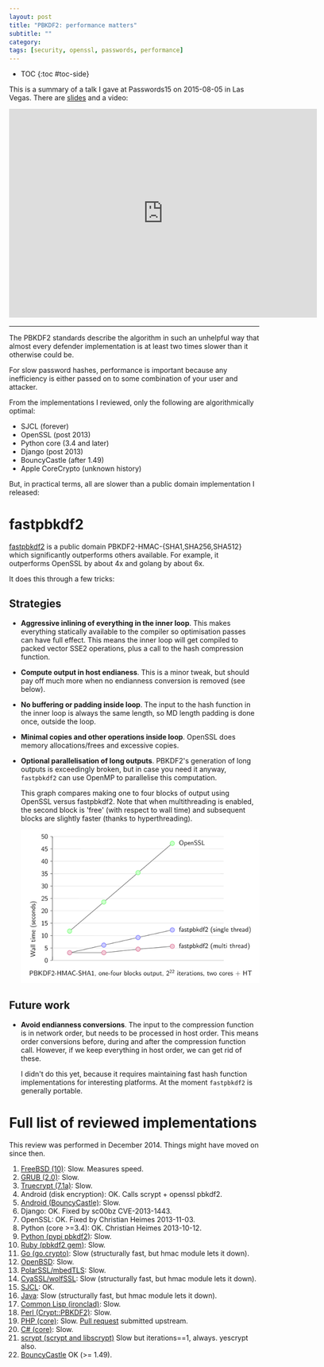 ```yaml
---
layout: post
title: "PBKDF2: performance matters"
subtitle: ""
category: 
tags: [security, openssl, passwords, performance]
---
```


* TOC
{:toc #toc-side}

This is a summary of a talk I gave at Passwords15 on 2015-08-05 in Las Vegas.
There are [slides][slides] and a video:

<iframe width="620" height="420" src="https://www.youtube.com/embed/k_szwKBuNBw" frameborder="0" allowfullscreen></iframe>

---

The PBKDF2 standards describe the algorithm in such an unhelpful way that almost every defender implementation is at least two times slower than it otherwise could be.

For slow password hashes, performance is important because any inefficiency is either passed on to some combination of your  user and attacker.

From the implementations I reviewed, only the following are algorithmically optimal:

* SJCL (forever)
* OpenSSL (post 2013)
* Python core (3.4 and later)
* Django (post 2013)
* BouncyCastle (after 1.49)
* Apple CoreCrypto (unknown history)

But, in practical terms, all are slower than a public domain implementation I released: 

# fastpbkdf2

[fastpbkdf2][fastpbkdf2] is a public domain PBKDF2-HMAC-{SHA1,SHA256,SHA512} which significantly outperforms
others available.  For example, it outperforms OpenSSL by about 4x and golang by about 6x.

It does this through a few tricks:

## Strategies

* **Aggressive inlining of everything in the inner loop**.  This makes everything statically available to the compiler so optimisation passes can have full effect.  This means the inner loop will get compiled to packed vector SSE2 operations, plus a call to the hash compression function.
  
* **Compute output in host endianess**.  This is a minor tweak, but should pay off much more when no endianness conversion is removed (see below).
  
* **No buffering or padding inside loop**.  The input to the hash function in the inner loop is always the same length, so MD length padding is done once, outside the loop.
  
* **Minimal copies and other operations inside loop**.  OpenSSL does memory allocations/frees and excessive copies.
  
* **Optional parallelisation of long outputs**.  PBKDF2's generation of long outputs is exceedingly broken, but in case you need it anyway, `fastpbkdf2` can use OpenMP to parallelise this computation.

  This graph compares making one to four blocks of output using OpenSSL versus fastpbkdf2.  Note that when multithreading is enabled, the second block is 'free' (with respect to wall time) and subsequent blocks are slightly faster (thanks to hyperthreading).
  
  ![calculating 1-4 blocks of output openssl/single thread fastpbkdf2/multi thread fastpbkdf2][multigraph]

## Future work

* **Avoid endianness conversions**.  The input to the compression function is in network order, but needs to be processed in host order.  This means order conversions before, during and after the compression function call.  However, if we keep everything in host order, we can get rid of these.
  
  I didn't do this yet, because it requires maintaining fast hash function implementations for interesting platforms.  At the moment `fastpbkdf2` is generally portable.

# Full list of reviewed implementations
This review was performed in December 2014.  Things might have moved on since then.

1. [FreeBSD (10)][freebsd]:  Slow.  Measures speed.
2. [GRUB (2.0)][grub]: Slow.
3. [Truecrypt (7.1a)][truecrypt]: Slow.
4. Android (disk encryption): OK. Calls scrypt + openssl pbkdf2.
5. [Android (BouncyCastle)][androidbc]: Slow.
6. Django: OK. Fixed by sc00bz CVE-2013-1443.
7. OpenSSL: OK. Fixed by Christian Heimes 2013-11-03.
8. Python (core >=3.4): OK. Christian Heimes 2013-10-12.
9. [Python (pypi pbkdf2)][pypipbkdf2]:  Slow.
10. [Ruby (pbkdf2 gem)][rubygem]: Slow.
11. [Go (go.crypto)][gocrypto]: Slow (structurally fast, but hmac module lets it down).
12. [OpenBSD][openbsd]: Slow.
13. [PolarSSL/mbedTLS][polarssl]: Slow.
14. [CyaSSL/wolfSSL][cyassl]: Slow (structurally fast, but hmac module lets it down).
15. [SJCL][sjcl]: OK.
16. [Java][openjdk]: Slow (structurally fast, but hmac module lets it down).
17. [Common Lisp (ironclad)][lispironclad]: Slow.
18. [Perl (Crypt::PBKDF2)][perlcpan]: Slow.
19. [PHP (core)][phpcore]: Slow. [Pull request][phppatch] submitted upstream.
20. [C# (core)][mscorlib]: Slow.
21. [scrypt (scrypt and libscrypt)][scrypt] Slow but iterations==1, always. yescrypt also.
22. [BouncyCastle][bouncycastle] OK (>= 1.49).

[slides]: https://github.com/ctz/talks/blob/master/pbkdf2/pbkdf2.pdf
[fastpbkdf2]: https://github.com/ctz/fastpbkdf2
[multigraph]: /assets/fastpbkdf2-graph.png

[freebsd]: http://sources.freebsd.org/RELENG_10/sys/geom/eli/pkcs5v2.c
[grub]: https://github.com/mokafive/grub/blob/upstream/grub-core/lib/pbkdf2.c#L89
[truecrypt]: https://github.com/FauxFaux/truecrypt/blob/targz/Common/Pkcs5.c#L131
[androidbc]: https://android.googlesource.com/platform/external/bouncycastle/+/2768c2948c0b1931bff087e43a8db8059c183b56/bcprov/src/main/java/org/bouncycastle/crypto/generators/PKCS5S2ParametersGenerator.java
[pypipbkdf2]: https://github.com/dlitz/python-pbkdf2/blob/master/pbkdf2.py#L173
[rubygem]: https://rubygems.org/gems/pbkdf2
[gocrypto]: https://code.google.com/p/go/source/browse/pbkdf2/pbkdf2.go?repo=crypto
[openbsd]: http://cvsweb.openbsd.org/cgi-bin/cvsweb/~checkout~/src/lib/libutil/pkcs5_pbkdf2.c?rev=1.6&content-type=text/plain
[polarssl]: https://github.com/polarssl/polarssl/blob/1b4eda3af96a7fb53a327fb3325670a14ff02213/library/pkcs5.c
[cyassl]: https://github.com/cyassl/cyassl/blob/fc24dca12dd724aea8448fc65ade35527ea3c26c/ctaocrypt/src/pwdbased.c
[sjcl]: https://github.com/bitwiseshiftleft/sjcl/blob/136512284d923390c115a735746b965c12f39fd0/core/pbkdf2.js
[openjdk]: http://hg.openjdk.java.net/jdk7/jdk7/jdk/file/9b8c96f96a0f/src/share/classes/com/sun/crypto/provider/HmacCore.java
[lispironclad]: https://github.com/froydnj/ironclad/blob/e0c1067fd5d00552fb4050f8654a610f619b4075/src/pkcs5.lisp#L51
[perlcpan]: https://metacpan.org/source/ARODLAND/Crypt-PBKDF2-0.142390/lib/Crypt/PBKDF2.pm
[phpcore]: https://github.com/php/php-src/blob/d0cb715373c3fbe9dc095378ec5ed8c71f799f67/ext/hash/hash.c#L214
[phppatch]: https://github.com/php/php-src/pull/1387
[mscorlib]: http://referencesource.microsoft.com/#mscorlib/system/security/cryptography/rfc2898derivebytes.cs,170
[scrypt]: https://github.com/technion/libscrypt/blob/master/sha256.c#L393
[bouncycastle]: https://github.com/bcgit/bc-java/blob/master/core/src/main/java/org/bouncycastle/crypto/generators/PKCS5S2ParametersGenerator.java
